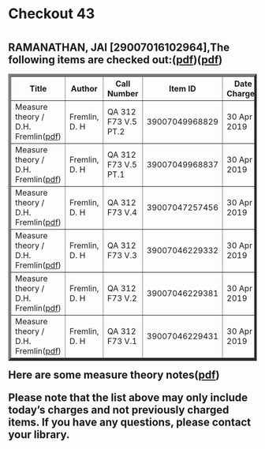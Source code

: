 <h1>Checkout 43<h1>
<h2>RAMANATHAN, JAI [29007016102964],The following items are checked out:(<a href="https://drive.google.com/file/d/1NLGUVeNPWMgG29jmSS2fPFw3EPai6O4O/view?usp=sharing">pdf</a>)(<a href="https://drive.google.com/file/d/1wWqXDR5GbqeWjrnGMzdnjOizjQt-RwFj/view?usp=sharing">pdf</a>)
<table border="5">
<tbody>
<tr>
<th>Title</th>
<th>Author</th>
<th>Call Number</th>
<th>Item ID</th>
<th>Date Charged</th>
<th>Date Due</th>
</tr>
<tr>
<td>Measure theory / D.H. Fremlin(<a href="https://mega.nz/#!lToxiSjI!YRjHsWGLrZCGACARe35ikykJZM1wNye4BJNQUtEbudk">pdf</a>)</td>
<td>Fremlin, D. H</td>
<td>QA 312 F73 V.5 PT.2</td>
<td>39007049968829</td>
<td>30 Apr 2019</td>
<td>14 May 2019</td>
</tr>
<tr>
<td>Measure theory / D.H. Fremlin(<a href="https://mega.nz/#!de432CwD!1LPwrGYiwADt7agztqmWiSjLPJ5LDIAS7hIX0vmjB1s">pdf</a>)</td>
<td>Fremlin, D. H</td>
<td>QA 312 F73 V.5 PT.1</td>
<td>39007049968837</td>
<td>30 Apr 2019</td>
<td>14 May 2019</td>
</tr>
<tr>
<td>Measure theory / D.H. Fremlin(<a href="https://mega.nz/#!0Ppn1QIA!xE13DqT9rt-JXyag1augEXbcH6JrZrMJO2WrvkZzXmE">pdf</a>)</td>
<td>Fremlin, D. H</td>
<td>QA 312 F73 V.4</td>
<td>39007047257456</td>
<td>30 Apr 2019</td>
<td>14 May 2019</td>
</tr>
<tr>
<td>Measure theory / D.H. Fremlin(<a href="https://mega.nz/#!9awX1KTZ!kIli-Hr-5C8V7zgwQZKRMhqkC1UMK2SerLU6pItnRCU">pdf</a>)</td>
<td>Fremlin, D. H</td>
<td>QA 312 F73 V.3</td>
<td>39007046229332</td>
<td>30 Apr 2019</td>
<td>14 May 2019</td>
</tr>
<tr>
<td>Measure theory / D.H. Fremlin(<a href="https://mega.nz/#!VShDRAxB!7g553ltSse3QYWZF17lC9t5R1AO6WqfJ6dg51kN2QyY">pdf</a>)</td>
<td>Fremlin, D. H</td>
<td>QA 312 F73 V.2</td>
<td>39007046229381</td>
<td>30 Apr 2019</td>
<td>14 May 2019</td>
</tr>
<tr>
<td>Measure theory / D.H. Fremlin(<a href="https://mega.nz/#!1WwFmYjD!0w0XIOJ3V-vAnQDYstPWhdOVhfFMAfLExroZUlWa7rs">pdf</a>)</td>
<td>Fremlin, D. H</td>
<td>QA 312 F73 V.1</td>
<td>39007046229431</td>
<td>30 Apr 2019</td>
<td>14 May 2019</td>
</tr>
</tbody>
</table>
Here are some measure theory notes(<a href="https://mega.nz/#F!8KhlxawR!ELuBO3j2sMN0jZbcTmqcNg">pdf</a>)

Please note that the list above may only include today’s charges and not previously charged items. If you have any questions, please contact your library.
<h2>
